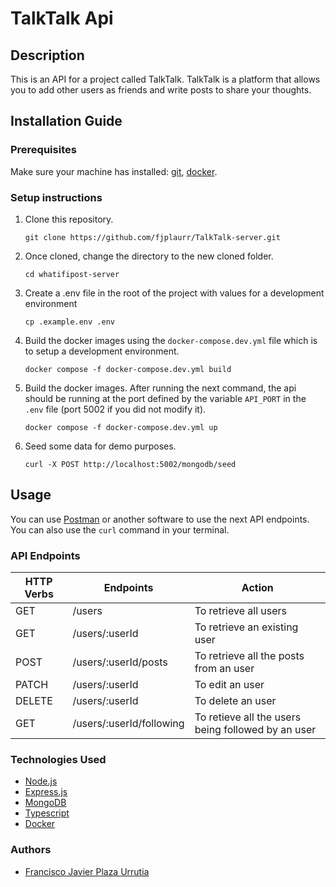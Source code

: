 # TalkTalk Api
## Description
This is an API for a project called TalkTalk. TalkTalk is a platform that allows you to add other users as friends and write posts to share your thoughts.

## Installation Guide

### Prerequisites
Make sure your machine has installed: [git](https://git-scm.com/), [docker](https://www.docker.com/).

### Setup instructions
1. Clone this repository.
    ```
    git clone https://github.com/fjplaurr/TalkTalk-server.git
    ```
2. Once cloned, change the directory to the new cloned folder.
    ```
    cd whatifipost-server
    ```
3. Create a .env file in the root of the project with values for a development environment
    ```
    cp .example.env .env
    ```
4. Build the docker images using the `docker-compose.dev.yml` file which is to setup a development environment.
    ```
    docker compose -f docker-compose.dev.yml build
    ```
5. Build the docker images. After running the next command, the api should be running at the port defined by the variable `API_PORT` in the `.env` file (port 5002 if you did not modify it).
    ```
    docker compose -f docker-compose.dev.yml up
    ```
6. Seed some data for demo purposes.
    ```
    curl -X POST http://localhost:5002/mongodb/seed
    ```    

## Usage
You can use [Postman](https://www.postman.com/) or another software to use the next API endpoints. You can also use the `curl` command in your terminal.

### API Endpoints
| HTTP Verbs | Endpoints | Action |
| --- | --- | --- |
| GET | /users | To retrieve all users |
| GET | /users/:userId | To retrieve an existing user |
| POST | /users/:userId/posts | To retrieve all the posts from an user  |
| PATCH | /users/:userId | To edit an user |
| DELETE | /users/:userId | To delete an user |
| GET | /users/:userId/following | To retieve all the users being followed by an user |

### Technologies Used

* [Node.js](https://nodejs.org/)
* [Express.js](https://expressjs.com)
* [MongoDB](https://www.mongodb.com/)
* [Typescript](https://www.typescriptlang.org)
* [Docker](https://www.docker.com)

### Authors
* [Francisco Javier Plaza Urrutia](https://github.com/fjplaurr)
